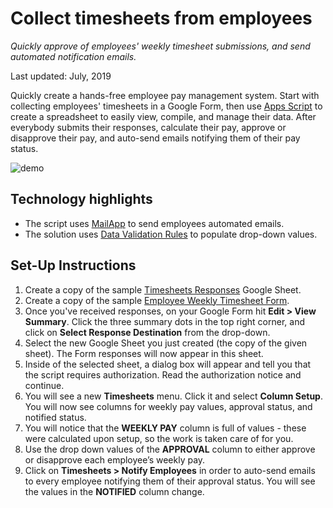 # Collect timesheets from employees

_Quickly approve of employees' weekly timesheet submissions, and send
automated notification emails._

Last updated: July, 2019

Quickly create a hands-free employee pay management system. Start with
collecting employees' timesheets in a Google Form, then use
[Apps Script][apps-script] to create a spreadsheet to easily view, compile, and
manage their data. After everybody submits their responses, calculate their pay,
approve or disapprove their pay, and auto-send emails notifying them of their
pay status.

![demo](https://cdn.jsdelivr.net/gh/gsuitedevs/solutions@master/timesheets/TimesheetsRecording.gif)

[apps-script]: https://developers.google.com/apps-script/

## Technology highlights

-   The script uses [MailApp][mail-app] to send employees automated emails.
-   The solution uses [Data Validation Rules][data-val] to populate drop-down values.

[mail-app]: https://developers.google.com/apps-script/reference/mail/mail-app
[data-val]: https://developers.google.com/apps-script/reference/spreadsheet/data-validation-builder

## Set-Up Instructions

1.  Create a copy of the sample [Timesheets Responses][sheet-link] Google Sheet.
1.  Create a copy of the sample [Employee Weekly Timesheet Form][form-link].
1.  Once you've received responses, on your Google Form hit **Edit > View
    Summary**. Click the three summary dots in the top right corner, and click
    on **Select Response Destination** from the drop-down.
1.  Select the new Google Sheet you just created (the copy of the given sheet).
    The Form responses will now appear in this sheet.
1.  Inside of the selected sheet, a dialog box will appear and tell you that the
    script requires authorization. Read the authorization notice and continue.
1.  You will see a new **Timesheets** menu. Click it and select **Column
    Setup**. You will now see columns for weekly pay values, approval status,
    and notified status.
1.  You will notice that the **WEEKLY PAY** column is full of values - these were
    calculated upon setup, so the work is taken care of for you.
1.  Use the drop down values of the **APPROVAL** column to either approve or
    disapprove each employee’s weekly pay.
1.  Click on **Timesheets > Notify Employees** in order to auto-send emails to
    every employee notifying them of their approval status. You will see the
    values in the **NOTIFIED** column change.

[sheet-link]: https://docs.google.com/spreadsheets/d/17NJu4XTUsfCVPYHSqBCDGYDxJoADfwj2HP0QRD4-ihc/copy
[form-link]: https://docs.google.com/forms/u/1/d/1WzMCjbM_HPl7NGvix5SCruhVky6ZoZ5Xq-3maC8UH9E/copy
